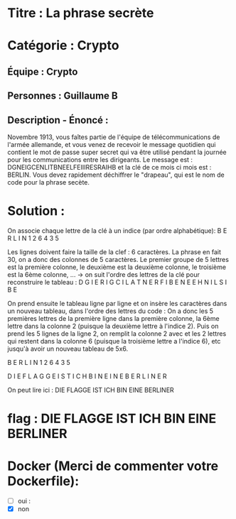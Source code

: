 # Titre : La phrase secrète

# Catégorie : Crypto

## Équipe : Crypto

## Personnes : Guillaume B

## Description - Énoncé :

Novembre 1913, vous faîtes partie de l'équipe de télécommunications de l'armée allemande, et vous venez de recevoir le message quotidien qui contient le mot de passe super secret qui va être utilisé pendant la journée pour les communications entre les dirigeants.
Le message est : DGNEIGCENLITBNEELFEIIIRESRAIHB et la clé de ce mois ci mois est : BERLIN.
Vous devez rapidement déchiffrer le "drapeau", qui est le nom de code pour la phrase secète.

# Solution :

On associe chaque lettre de la clé à un indice (par ordre alphabétique):
B E R L I N
1 2 6 4 3 5

Les lignes doivent faire la taille de la clef : 6 caractères.
La phrase en fait 30, on a donc des colonnes de 5 caractères.
Le premier groupe de 5 lettres est la première colonne, le deuxième est la deuxième colonne, le troisième est la 6ème colonne, ...
\-> on suit l'ordre des lettres de la clé pour reconstruire le tableau :
D G I E R I
G C I L A T
N E R F I B
E N E E H N
I L S I B E

On prend ensuite le tableau ligne par ligne et on insère les caractères dans un nouveau tableau, dans l'ordre des lettres du code :
On a donc les 5 premières lettres de la première ligne dans la première colonne, la 6ème lettre dans la colonne 2 (puisque la deuxième lettre à l'indice 2). Puis on prend les 5 lignes de la ligne 2, on remplit la colonne 2 avec et les 2 lettres qui restent dans la colonne 6 (puisque la troisième lettre a l'indice 6), etc jusqu'à avoir un nouveau tableau de 5x6.

B E R L I N
1 2 6 4 3 5

D I E F L A
G G E I S T
I C H B I N
E I N E B E
R L I N E R

On peut lire ici : DIE FLAGGE IST ICH BIN EINE BERLINER

# flag : DIE FLAGGE IST ICH BIN EINE BERLINER

# Docker (Merci de commenter votre Dockerfile):

- [ ] oui :
- [x] non